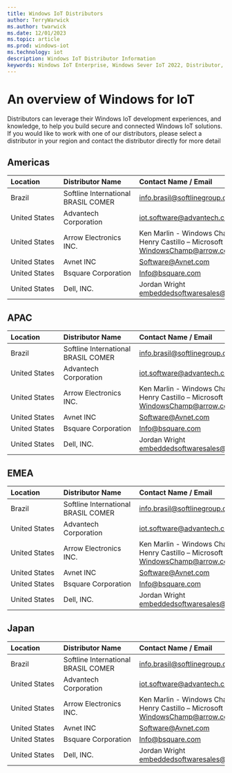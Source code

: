 ```yaml
---
title: Windows IoT Distributors
author: TerryWarwick
ms.author: twarwick
ms.date: 12/01/2023
ms.topic: article
ms.prod: windows-iot
ms.technology: iot
description: Windows IoT Distributor Information
keywords: Windows IoT Enterprise, Windows Sever IoT 2022, Distributor, Windows IoT
---
```


# An overview of Windows for IoT

Distributors can leverage their Windows IoT development experiences, and knowledge, to help you build secure and connected Windows IoT solutions. If you would like to work with one of our distributors, please select a distributor in your region and contact the distributor directly for more detail

## Americas

| Location&nbsp;&nbsp;&nbsp;&nbsp;&nbsp;&nbsp;&nbsp;&nbsp;&nbsp; | Distributor&nbsp;Name&nbsp;&nbsp;&nbsp;&nbsp;&nbsp;&nbsp; | Contact&nbsp;Name&nbsp;/&nbsp;Email&nbsp;&nbsp;&nbsp;&nbsp;&nbsp;&nbsp;&nbsp;&nbsp;&nbsp;&nbsp;&nbsp;&nbsp;&nbsp;&nbsp;&nbsp;&nbsp;&nbsp;&nbsp;&nbsp;&nbsp;&nbsp;&nbsp;&nbsp;&nbsp;&nbsp;&nbsp;&nbsp;&nbsp;&nbsp;&nbsp;&nbsp;&nbsp;&nbsp;&nbsp;&nbsp;&nbsp;&nbsp;&nbsp;&nbsp;&nbsp;&nbsp;&nbsp;&nbsp;&nbsp;&nbsp;&nbsp;&nbsp; | Contact&nbsp;Phone&nbsp;&nbsp;&nbsp;&nbsp;&nbsp;&nbsp;&nbsp;&nbsp;&nbsp;&nbsp;|
|----------------------|------------------|----------------------|:--------------:|
| Brazil | Softline International BRASIL COMER | info.brasil@softlinegroup.com | +55 11 5188 8100|
|United States | Advantech Corporation | iot.software@advantech.com | +1 425-922-0721 |
|United States | Arrow Electronics INC. | Ken Marlin - Windows Champ on YouTube </br> Henry Castillo – Microsoft Champion </br> WindowsChamp@arrow.com | +1 (830) 365-7023 |
| United States | Avnet INC | Software@Avnet.com | +1 480 643 7055 |
| United States | Bsquare Corporation | Info@bsquare.com | + 1 425-519-5900 |
| United States | Dell, INC. | Jordan Wright </br> embeddedsoftwaresales@dell.com | +737 227 1602 |

## APAC

| Location&nbsp;&nbsp;&nbsp;&nbsp;&nbsp;&nbsp;&nbsp;&nbsp;&nbsp; | Distributor&nbsp;Name&nbsp;&nbsp;&nbsp;&nbsp;&nbsp;&nbsp; | Contact&nbsp;Name&nbsp;/&nbsp;Email&nbsp;&nbsp;&nbsp;&nbsp;&nbsp;&nbsp;&nbsp;&nbsp;&nbsp;&nbsp;&nbsp;&nbsp;&nbsp;&nbsp;&nbsp;&nbsp;&nbsp;&nbsp;&nbsp;&nbsp;&nbsp;&nbsp;&nbsp;&nbsp;&nbsp;&nbsp;&nbsp;&nbsp;&nbsp;&nbsp;&nbsp;&nbsp;&nbsp;&nbsp;&nbsp;&nbsp;&nbsp;&nbsp;&nbsp;&nbsp;&nbsp;&nbsp;&nbsp;&nbsp;&nbsp;&nbsp;&nbsp; | Contact&nbsp;Phone&nbsp;&nbsp;&nbsp;&nbsp;&nbsp;&nbsp;&nbsp;&nbsp;&nbsp;&nbsp;|
|----------------------|------------------|----------------------|:--------------:|
| Brazil | Softline International BRASIL COMER | info.brasil@softlinegroup.com | +55 11 5188 8100|
|United States | Advantech Corporation | iot.software@advantech.com | +1 425-922-0721 |
|United States | Arrow Electronics INC. | Ken Marlin - Windows Champ on YouTube </br> Henry Castillo – Microsoft Champion </br> WindowsChamp@arrow.com | +1 (830) 365-7023 |
| United States | Avnet INC | Software@Avnet.com | +1 480 643 7055 |
| United States | Bsquare Corporation | Info@bsquare.com | + 1 425-519-5900 |
| United States | Dell, INC. | Jordan Wright </br> embeddedsoftwaresales@dell.com | +737 227 1602 |

## EMEA

| Location&nbsp;&nbsp;&nbsp;&nbsp;&nbsp;&nbsp;&nbsp;&nbsp;&nbsp; | Distributor&nbsp;Name&nbsp;&nbsp;&nbsp;&nbsp;&nbsp;&nbsp; | Contact&nbsp;Name&nbsp;/&nbsp;Email&nbsp;&nbsp;&nbsp;&nbsp;&nbsp;&nbsp;&nbsp;&nbsp;&nbsp;&nbsp;&nbsp;&nbsp;&nbsp;&nbsp;&nbsp;&nbsp;&nbsp;&nbsp;&nbsp;&nbsp;&nbsp;&nbsp;&nbsp;&nbsp;&nbsp;&nbsp;&nbsp;&nbsp;&nbsp;&nbsp;&nbsp;&nbsp;&nbsp;&nbsp;&nbsp;&nbsp;&nbsp;&nbsp;&nbsp;&nbsp;&nbsp;&nbsp;&nbsp;&nbsp;&nbsp;&nbsp;&nbsp; | Contact&nbsp;Phone&nbsp;&nbsp;&nbsp;&nbsp;&nbsp;&nbsp;&nbsp;&nbsp;&nbsp;&nbsp;|
|----------------------|------------------|----------------------|:--------------:|
| Brazil | Softline International BRASIL COMER | info.brasil@softlinegroup.com | +55 11 5188 8100|
|United States | Advantech Corporation | iot.software@advantech.com | +1 425-922-0721 |
|United States | Arrow Electronics INC. | Ken Marlin - Windows Champ on YouTube </br> Henry Castillo – Microsoft Champion </br> WindowsChamp@arrow.com | +1 (830) 365-7023 |
| United States | Avnet INC | Software@Avnet.com | +1 480 643 7055 |
| United States | Bsquare Corporation | Info@bsquare.com | + 1 425-519-5900 |
| United States | Dell, INC. | Jordan Wright </br> embeddedsoftwaresales@dell.com | +737 227 1602 |

## Japan

| Location&nbsp;&nbsp;&nbsp;&nbsp;&nbsp;&nbsp;&nbsp;&nbsp;&nbsp; | Distributor&nbsp;Name&nbsp;&nbsp;&nbsp;&nbsp;&nbsp;&nbsp; | Contact&nbsp;Name&nbsp;/&nbsp;Email&nbsp;&nbsp;&nbsp;&nbsp;&nbsp;&nbsp;&nbsp;&nbsp;&nbsp;&nbsp;&nbsp;&nbsp;&nbsp;&nbsp;&nbsp;&nbsp;&nbsp;&nbsp;&nbsp;&nbsp;&nbsp;&nbsp;&nbsp;&nbsp;&nbsp;&nbsp;&nbsp;&nbsp;&nbsp;&nbsp;&nbsp;&nbsp;&nbsp;&nbsp;&nbsp;&nbsp;&nbsp;&nbsp;&nbsp;&nbsp;&nbsp;&nbsp;&nbsp;&nbsp;&nbsp;&nbsp;&nbsp; | Contact&nbsp;Phone&nbsp;&nbsp;&nbsp;&nbsp;&nbsp;&nbsp;&nbsp;&nbsp;&nbsp;&nbsp;|
|----------------------|------------------|----------------------|:--------------:|
| Brazil | Softline International BRASIL COMER | info.brasil@softlinegroup.com | +55 11 5188 8100|
|United States | Advantech Corporation | iot.software@advantech.com | +1 425-922-0721 |
|United States | Arrow Electronics INC. | Ken Marlin - Windows Champ on YouTube </br> Henry Castillo – Microsoft Champion </br> WindowsChamp@arrow.com | +1 (830) 365-7023 |
| United States | Avnet INC | Software@Avnet.com | +1 480 643 7055 |
| United States | Bsquare Corporation | Info@bsquare.com | + 1 425-519-5900 |
| United States | Dell, INC. | Jordan Wright </br> embeddedsoftwaresales@dell.com | +737 227 1602 |
